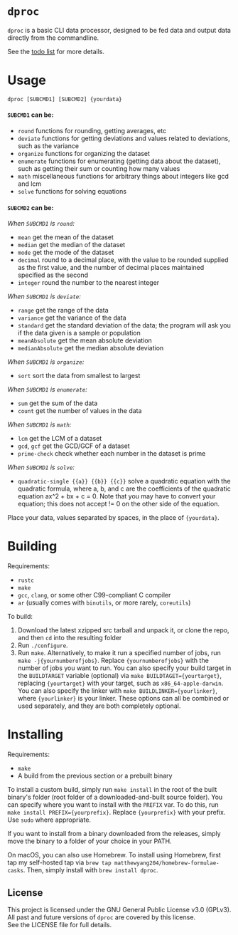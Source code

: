 # `dproc`
`dproc` is a basic CLI data processor, designed to be fed data and output data directly from the commandline.

See the [todo list](TODO.md) for more details.

# Usage
`dproc [SUBCMD1] [SUBCMD2] {yourdata}`

#### `SUBCMD1` can be:
- `round` functions for rounding, getting averages, etc
- `deviate` functions for getting deviations and values related to deviations, such as the variance
- `organize` functions for organizing the dataset
- `enumerate` functions for enumerating (getting data about the dataset), such as getting their sum or counting how many values
- `math` miscellaneous functions for arbitrary things about integers like gcd and lcm
- `solve` functions for solving equations

#### `SUBCMD2` can be:

*When `SUBCMD1` is `round`:*
- `mean` get the mean of the dataset
- `median` get the median of the dataset
- `mode` get the mode of the dataset
- `decimal` round to a decimal place, with the value to be rounded supplied as the first value, and the number of decimal places maintained specified as the second
- `integer` round the number to the nearest integer

*When `SUBCMD1` is `deviate`:*
- `range` get the range of the data
- `variance` get the variance of the data
- `standard` get the standard deviation of the data; the program will ask you if the data given is a sample or population
- `meanAbsolute` get the mean absolute deviation
- `medianAbsolute` get the median absolute deviation

*When `SUBCMD1` is `organize`:*
- `sort` sort the data from smallest to largest

*When `SUBCMD1` is `enumerate`:*
- `sum` get the sum of the data
- `count` get the number of values in the data

*When `SUBCMD1` is `math`:*
- `lcm` get the LCM of a dataset
- `gcd`, `gcf` get the GCD/GCF of a dataset
- `prime-check` check whether each number in the dataset is prime

*When `SUBCMD1` is `solve`:*
- `quadratic-single {{a}} {{b}} {{c}}` solve a quadratic equation with the quadratic formula, where a, b, and c are the coefficients of the quadratic equation ax^2 + bx + c = 0. Note that you may have to convert your equation; this does not accept != 0 on the other side of the equation.

Place your data, values separated by spaces, in the place of `{yourdata}`.

# Building
Requirements:
- `rustc`
- `make`
- `gcc`, `clang`, or some other C99-compliant C compiler
- `ar` (usually comes with `binutils`, or more rarely, `coreutils`)

To build:
1. Download the latest xzipped src tarball and unpack it, or clone the repo, and then `cd` into the resulting folder
2. Run `./configure`.
3. Run `make`. Alternatively, to make it run a specified number of jobs, run `make -j{yournumberofjobs}`. Replace `{yournumberofjobs}` with the number of jobs you want to run. You can also specify your build target in the `BUILDTARGET` variable (optional) via `make BUILDTAGET={yourtarget}`, replacing `{yourtarget}` with your target, such as `x86_64-apple-darwin`. You can also specify the linker with `make BUILDLINKER={yourlinker}`, where `{yourlinker}` is your linker. These options can all be combined or used separately, and they are both completely optional.

# Installing
Requirements:
- `make`
- A build from the previous section or a prebuilt binary

To install a custom build, simply run `make install` in the root of the built binary's folder (root folder of a downloaded-and-built source folder). You can specify where you want to install with the `PREFIX` var. To do this, run `make install PREFIX={yourprefix}`. Replace `{yourprefix}` with your prefix. Use `sudo` where appropriate.

If you want to install from a binary downloaded from the releases, simply move the binary to a folder of your choice in your PATH.

On macOS, you can also use Homebrew. To install using Homebrew, first tap my self-hosted tap via `brew tap matthewyang204/homebrew-formulae-casks`. Then, simply install with `brew install dproc`.

## License
This project is licensed under the GNU General Public License v3.0 (GPLv3).  
All past and future versions of `dproc` are covered by this license.  
See the LICENSE file for full details.
